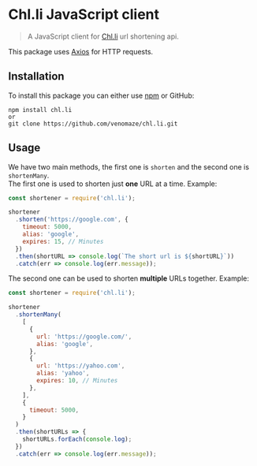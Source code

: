 # Chl.li JavaScript client

> A JavaScript client for [Chl.li](https://chl.li) url shortening api.

This package uses [Axios](https://github.com/axios/axios) for HTTP requests.

## Installation

To install this package you can either use [npm](https://npmjs.com/package/chl.li) or GitHub:

```
npm install chl.li
or
git clone https://github.com/venomaze/chl.li.git
```

## Usage

We have two main methods, the first one is `shorten` and the second one is `shortenMany`.  
The first one is used to shorten just **one** URL at a time. Example:

```js
const shortener = require('chl.li');

shortener
  .shorten('https://google.com', {
    timeout: 5000,
    alias: 'google',
    expires: 15, // Minutes
  })
  .then(shortURL => console.log(`The short url is ${shortURL}`))
  .catch(err => console.log(err.message));
```

The second one can be used to shorten **multiple** URLs together. Example:

```js
const shortener = require('chl.li');

shortener
  .shortenMany(
    [
      {
        url: 'https://google.com/',
        alias: 'google',
      },
      {
        url: 'https://yahoo.com',
        alias: 'yahoo',
        expires: 10, // Minutes
      },
    ],
    {
      timeout: 5000,
    }
  )
  .then(shortURLs => {
    shortURLs.forEach(console.log);
  })
  .catch(err => console.log(err.message));
```
